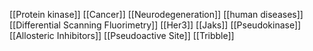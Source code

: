 [[Protein kinase]]
[[Cancer]]
[[Neurodegeneration]]
[[human diseases]]
[[Differential Scanning Fluorimetry]]
[[Her3]]
[[Jaks]]
[[Pseudokinase]]
[[Allosteric Inhibitors]]
[[Pseudoactive Site]]
[[Tribble]]
